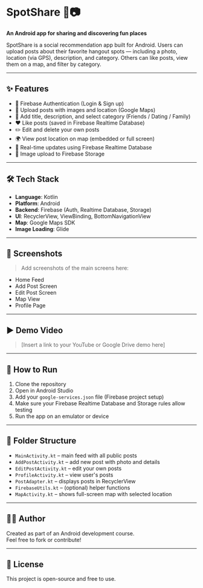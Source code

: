 # SpotShare 📍📷  
**An Android app for sharing and discovering fun places**

SpotShare is a social recommendation app built for Android. Users can upload posts about their favorite hangout spots — including a photo, location (via GPS), description, and category. Others can like posts, view them on a map, and filter by category.

---

## ✨ Features

- 🔐 Firebase Authentication (Login & Sign up)
- 📸 Upload posts with images and location (Google Maps)
- 📝 Add title, description, and select category (Friends / Dating / Family)
- ❤️ Like posts (saved in Firebase Realtime Database)
- ✏️ Edit and delete your own posts
- 🌍 View post location on map (embedded or full screen)
- 🔄 Real-time updates using Firebase Realtime Database
- 📁 Image upload to Firebase Storage

---

## 🛠 Tech Stack

- **Language**: Kotlin  
- **Platform**: Android  
- **Backend**: Firebase (Auth, Realtime Database, Storage)  
- **UI**: RecyclerView, ViewBinding, BottomNavigationView  
- **Map**: Google Maps SDK  
- **Image Loading**: Glide

---

## 📱 Screenshots

> Add screenshots of the main screens here:
- Home Feed  
- Add Post Screen  
- Edit Post Screen  
- Map View  
- Profile Page  

---

## ▶️ Demo Video

> [Insert a link to your YouTube or Google Drive demo here]

---

## 🔧 How to Run

1. Clone the repository  
2. Open in Android Studio  
3. Add your `google-services.json` file (Firebase project setup)  
4. Make sure your Firebase Realtime Database and Storage rules allow testing  
5. Run the app on an emulator or device

---

## 📁 Folder Structure

- `MainActivity.kt` – main feed with all public posts  
- `AddPostActivity.kt` – add new post with photo and details  
- `EditPostActivity.kt` – edit your own posts  
- `ProfileActivity.kt` – view user's posts  
- `PostAdapter.kt` – displays posts in RecyclerView  
- `FirebaseUtils.kt` – (optional) helper functions  
- `MapActivity.kt` – shows full-screen map with selected location  

---

## 👨‍💻 Author

Created as part of an Android development course.  
Feel free to fork or contribute!

---

## 📄 License

This project is open-source and free to use.
